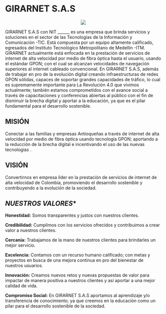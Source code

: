 # **GIRARNET S.A.S**

<p align="center">
<img src="https://drive.google.com/uc?export=view&id=1w5zw3khEIEhA-fClhdytGKQWcwAWfcNW">
</p>

GIRARNET S.A.S con NIT ______ es una empresa que brinda servicios y soluciones en el sector de las Tecnologías de la Información y Comunicación -TIC. Está compuesta por un equipo altamente calificado, egresados del Instituto Tecnológico Metropolitano de Medellín -ITM. GIRARNET actualmente está enfocada en la prestación de servicios de internet de alta velocidad por medio de fibra óptica hasta el usuario, usando el estándar GPON; con el cual se alcanzan velocidades de navegación superiores al internet cableado convencional.
En GIRARNET S.A.S, además de trabajar en pro de la evolución digital creando infraestructuras de redes GPON sólidas, capaces de soportar grandes capacidades de tráfico, lo cual es supremamente importante para La Revolución 4.0 que vivimos actualmente; también estamos comprometidos con el avance social a través de capacitaciones y conferencias abiertas al público con el fin de disminuir la brecha digital y aportar a la educación, ya que es el pilar fundamental para  el desarrollo sostenible. 

## **MISIÓN**
Conectar a las familias y empresas Antioqueñas a través de internet de alta velocidad por medio de fibra óptica usando tecnología GPON; aportando a la reducción de la brecha digital e  incentivando el uso de las nuevas tecnologías . 

## **VISIÓN**
Convertirnos en empresa líder en la prestación de servicios de internet de alta velocidad de Colombia, promoviendo el desarrollo sostenible y contribuyendo a la evolución de la sociedad.

## *NUESTROS VALORES**
**Honestidad:** Somos transparentes y justos con nuestros clientes.

**Credibilidad:** Cumplimos con los servicios ofrecidos y contribuimos a crear valor a nuestros clientes.

**Cercanía:** Trabajamos de la mano de nuestros clientes para brindarles un mejor servicio. 

**Excelencia:** Contamos con un recurso humano calificado; con metas y proyectos en busca de una mejora continua en pro del bienestar de nuestros usuarios.
 
**Innovación:** Creamos nuevos retos y nuevas propuestas de valor para impactar de manera positiva a nuestros clientes y así aportar a una mejor calidad de vida.
 
**Compromiso Social:** En GIRARNET S.A.S aportamos al aprendizaje y/o transferencia de conocimiento; ya que creemos en la educación como un pilar para el desarrollo sostenible de la sociedad.


<!--
### Hi there 👋
**GirarNET/GirarNET** is a ✨ _special_ ✨ repository because its `README.md` (this file) appears on your GitHub profile.

Here are some ideas to get you started:

- 🔭 I’m currently working on ...
- 🌱 I’m currently learning ...
- 👯 I’m looking to collaborate on ...
- 🤔 I’m looking for help with ...
- 💬 Ask me about ...
- 📫 How to reach me: ...
- 😄 Pronouns: ...
- ⚡ Fun fact: ...
-->
